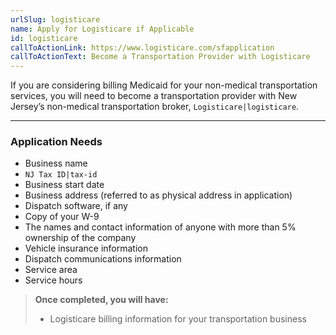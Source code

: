 ```yaml
---
urlSlug: logisticare
name: Apply for Logisticare if Applicable
id: logisticare
callToActionLink: https://www.logisticare.com/sfapplication
callToActionText: Become a Transportation Provider with Logisticare
---
```

If you are considering billing Medicaid for your non-medical transportation services, you will need to become a transportation provider with New Jersey’s non-medical transportation broker, `Logisticare|logisticare`.

---
### Application Needs

- Business name
- `NJ Tax ID|tax-id`
- Business start date
- Business address (referred to as physical address in application)
- Dispatch software, if any
- Copy of your W-9
- The names and contact information of anyone with more than 5% ownership of the company
- Vehicle insurance information
- Dispatch communications information
- Service area
- Service hours

>**Once completed, you will have:**
>
>- Logisticare billing information for your transportation business
